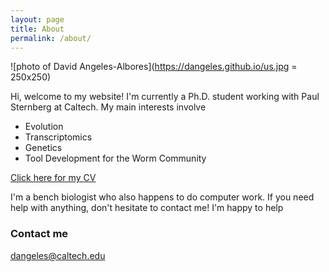 ```yaml
---
layout: page
title: About
permalink: /about/
---
```

![photo of David Angeles-Albores](https://dangeles.github.io/us.jpg = 250x250)

Hi, welcome to my website! I'm currently a Ph.D. student working with Paul Sternberg at Caltech. My main interests involve

 * Evolution
 * Transcriptomics
 * Genetics
 * Tool Development for the Worm Community

[Click here for my CV](https://dangeles.github.io/cv.pdf)

I'm a bench biologist who also happens to do computer work. If you need help with anything, don't hesitate to contact me! I'm happy to help

### Contact me

[dangeles@caltech.edu](mailto:dangeles@caltech.edu)
